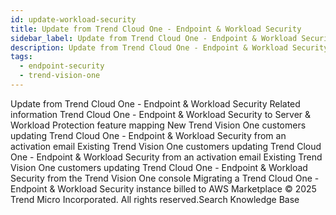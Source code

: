 ```yaml
---
id: update-workload-security
title: Update from Trend Cloud One - Endpoint & Workload Security
sidebar_label: Update from Trend Cloud One - Endpoint & Workload Security
description: Update from Trend Cloud One - Endpoint & Workload Security
tags:
  - endpoint-security
  - trend-vision-one
---
```


 Update from Trend Cloud One - Endpoint & Workload Security Related information Trend Cloud One - Endpoint & Workload Security to Server & Workload Protection feature mapping New Trend Vision One customers updating Trend Cloud One - Endpoint & Workload Security from an activation email Existing Trend Vision One customers updating Trend Cloud One - Endpoint & Workload Security from an activation email Existing Trend Vision One customers updating Trend Cloud One - Endpoint & Workload Security from the Trend Vision One console Migrating a Trend Cloud One - Endpoint & Workload Security instance billed to AWS Marketplace © 2025 Trend Micro Incorporated. All rights reserved.Search Knowledge Base